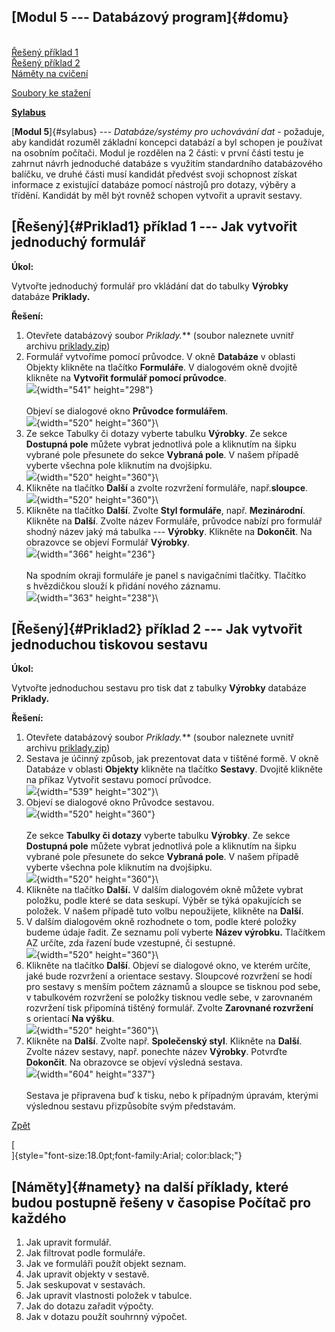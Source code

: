 ## [Modul 5 --- Databázový program]{#domu}

\
[Řešený příklad 1](#Priklad1)\
[Řešený příklad 2](#Priklad2)\
[Náměty na cvičení](#namety)

[Soubory ke stažení](download/prikady.zip)

**[Sylabus](index.php?menu=61#m5)**

[**Modul 5**]{#sylabus} --- *Databáze/systémy pro uchovávání dat* -
požaduje, aby kandidát rozuměl základní koncepci databází a byl schopen
je používat na osobním počítači. Modul je rozdělen na 2 části: v první
části testu je zahrnut návrh jednoduché databáze s využitím standardního
databázového balíčku, ve druhé části musí kandidát předvést svoji
schopnost získat informace z existující databáze pomocí nástrojů pro
dotazy, výběry a třídění. Kandidát by měl být rovněž schopen vytvořit a
upravit sestavy.

## [Řešený]{#Priklad1} příklad 1 --- Jak vytvořit jednoduchý formulář

**Úkol:**

Vytvořte jednoduchý formulář pro vkládání dat do tabulky **Výrobky**
databáze **Priklady.**

**Řešení:**

1.  Otevřete databázový soubor **Priklady*.*** (soubor naleznete uvnitř
    archivu [priklady.zip](download/prikady.zip))
2.  Formulář vytvoříme pomocí průvodce. V okně **Databáze** v oblasti
    Objekty klikněte na tlačítko **Formuláře**. V dialogovém okně
    dvojitě klikněte na **Vytvořit formulář pomocí průvodce**.\
    ![](images/ecdl/mod5/image003.jpg){width="541" height="298"}\
    \
    Objeví se dialogové okno **Průvodce formulářem**.\
    ![](images/ecdl/mod5/image005.jpg){width="520" height="360"}\
3.  Ze sekce Tabulky či dotazy vyberte tabulku **Výrobky**. Ze sekce
    **Dostupná pole** můžete vybrat jednotlivá pole a kliknutím na šipku
    vybrané pole přesunete do sekce **Vybraná pole**. V našem případě
    vyberte všechna pole kliknutím na dvojšipku.\
    ![](images/ecdl/mod5/image007.jpg){width="520" height="360"}\
4.  Klikněte na tlačítko **Další** a zvolte rozvržení formuláře,
    např.**sloupce**.\
    ![](images/ecdl/mod5/image009.jpg){width="520" height="360"}\
5.  Klikněte na tlačítko **Další**. Zvolte **Styl formuláře**, např.
    **Mezinárodní**. Klikněte na **Další**. Zvolte název Formuláře,
    průvodce nabízí pro formulář shodný název jaký má tabulka ---
    **Výrobky**. Klikněte na **Dokončit**. Na obrazovce se objeví
    Formulář **Výrobky**.\
    ![](images/ecdl/mod5/image011.jpg){width="366" height="236"}\
    \
    Na spodním okraji formuláře je panel s navigačními tlačítky.
    Tlačítko s hvězdičkou slouží k přidání nového záznamu.\
    ![](images/ecdl/mod5/image013.jpg){width="363" height="238"}\

## [Řešený]{#Priklad2} příklad 2 --- Jak vytvořit jednoduchou tiskovou sestavu

**Úkol:**

Vytvořte jednoduchou sestavu pro tisk dat z tabulky **Výrobky** databáze
**Priklady.**

**Řešení:**

1.  Otevřete databázový soubor **Priklady*.*** (soubor naleznete uvnitř
    archivu [priklady.zip](download/prikady.zip))
2.  Sestava je účinný způsob, jak prezentovat data v tištěné formě. V
    okně Databáze v oblasti **Objekty** klikněte na tlačítko
    **Sestavy**. Dvojitě klikněte na příkaz Vytvořit sestavu pomocí
    průvodce.\
    ![](images/ecdl/mod5/image015.jpg){width="539" height="302"}\
3.  Objeví se dialogové okno Průvodce sestavou.\
    ![](images/ecdl/mod5/image017.jpg){width="520" height="360"}\
    \
    Ze sekce **Tabulky či dotazy** vyberte tabulku **Výrobky**. Ze sekce
    **Dostupná pole** můžete vybrat jednotlivá pole a kliknutím na šipku
    vybrané pole přesunete do sekce **Vybraná pole**. V našem případě
    vyberte všechna pole kliknutím na dvojšipku.\
    ![](images/ecdl/mod5/image019.jpg){width="520" height="360"}\
4.  Klikněte na tlačítko **Další.** V dalším dialogovém okně můžete
    vybrat položku, podle které se data seskupí. Výběr se týká
    opakujících se položek. V našem případě tuto volbu nepoužijete,
    klikněte na **Další**.
5.  V dalším dialogovém okně rozhodnete o tom, podle které položky
    budeme údaje řadit. Ze seznamu polí vyberte **Název výrobku.**
    Tlačítkem AZ určíte, zda řazení bude vzestupné, či sestupné.\
    ![](images/ecdl/mod5/image021.jpg){width="520" height="360"}\
6.  Klikněte na tlačítko **Další**. Objeví se dialogové okno, ve kterém
    určíte, jaké bude rozvržení a orientace sestavy. Sloupcové rozvržení
    se hodí pro sestavy s menším počtem záznamů a sloupce se tisknou pod
    sebe, v tabulkovém rozvržení se položky tisknou vedle sebe,
    v zarovnaném rozvržení tisk připomíná tištěný formulář. Zvolte
    **Zarovnané rozvržení** s orientací **Na výšku**.\
    ![](images/ecdl/mod5/image023.jpg){width="520" height="360"}\
7.  Klikněte na **Další**. Zvolte např. **Společenský styl**. Klikněte
    na **Další**. Zvolte název sestavy, např. ponechte název
    **Výrobky**. Potvrďte **Dokončit**. Na obrazovce se objeví výsledná
    sestava.\
    ![](images/ecdl/mod5/image025.jpg){width="604" height="337"}\
    \
    Sestava je připravena buď k tisku, nebo k případným úpravám, kterými
    výslednou sestavu přizpůsobíte svým představám.

[Zpět](#domu)

[\
]{style="font-size:18.0pt;font-family:Arial;
color:black;"}

## [Náměty]{#namety} na další příklady, které budou postupně řešeny v časopise Počítač pro každého

1.  Jak upravit formulář.
2.  Jak filtrovat podle formuláře.
3.  Jak ve formuláři použít objekt seznam.
4.  Jak upravit objekty v sestavě.
5.  Jak seskupovat v sestavách.
6.  Jak upravit vlastnosti položek v tabulce.
7.  Jak do dotazu zařadit výpočty.
8.  Jak v dotazu použít souhrnný výpočet.
